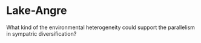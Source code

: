 # Lake-Angre
What kind of the environmental heterogeneity could support the parallelism in sympatric diversification?
